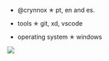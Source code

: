 - @crynnox
    ✭ pt, en and es.
  
- tools
    ✭ git, xd, vscode
  
- operating system
     ✭ windows

![](https://komarev.com/ghpvc/?username=crynnox&color=000000&style=flat)
